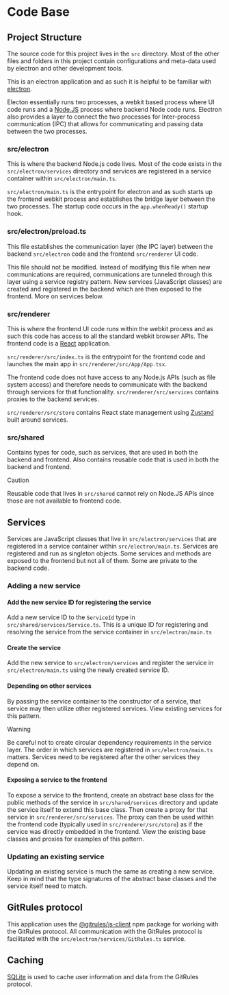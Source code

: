 # Code Base

## Project Structure

The source code for this project lives in the `src` directory. Most of the other files and folders in this project contain configurations and meta-data used by electron and other development tools.

This is an electron application and as such it is helpful to be familiar with [electron](https://www.electronjs.org/).

Electon essentially runs two processes, a webkit based process where UI code runs and a [Node.JS](https://nodejs.org/en) process where backend Node code runs. Electron also provides a layer to connect the two processes for Inter-process communication (IPC) that allows for communicating and passing data between the two processes.

### src/electron

This is where the backend Node.js code lives. Most of the code exists in the `src/electron/services` directory and services are registered in a service container within `src/electron/main.ts`.

`src/electron/main.ts` is the entrypoint for electron and as such starts up the frontend webkit process and establishes the bridge layer between the two processes. The startup code occurs in the `app.whenReady()` startup hook.

### src/electron/preload.ts

This file establishes the communication layer (the IPC layer) between the backend `src/electron` code and the frontend `src/renderer` UI code.

This file should not be modified. Instead of modifying this file when new communications are required, communications are tunneled through this layer using a service registry pattern. New services (JavaScript classes) are created and registered in the backend which are then exposed to the frontend. More on services below.

### src/renderer

This is where the frontend UI code runs within the webkit process and as such this code has access to all the standard webkit browser APIs. The frontend code is a [React](https://react.dev/) application.

`src/renderer/src/index.ts` is the entrypoint for the frontend code and launches the main app in `src/renderer/src/App/App.tsx`.

The frontend code does not have access to any Node.js APIs (such as file system access) and therefore needs to communicate with the backend through services for that functionality. `src/renderer/src/services` contains proxies to the backend services.

`src/renderer/src/store` contains React state management using [Zustand](https://docs.pmnd.rs/zustand/getting-started/introduction) built around services.

### src/shared

Contains types for code, such as services, that are used in both the backend and frontend. Also contains reusable code that is used in both the backend and frontend.

> [!CAUTION]
> Reusable code that lives in `src/shared` cannot rely on Node.JS APIs since those are not available to frontend code.

## Services

Services are JavaScript classes that live in `src/electron/services` that are registered in a service container within `src/electron/main.ts`. Services are registered and run as singleton objects. Some services and methods are exposed to the frontend but not all of them. Some are private to the backend code.

### Adding a new service

#### Add the new service ID for registering the service

Add a new service ID to the `ServiceId` type in `src/shared/services/Service.ts`. This is a unique ID for registering and resolving the service from the service container in `src/electron/main.ts`

#### Create the service

Add the new service to `src/electron/services` and register the service in `src/electron/main.ts` using the newly created service ID.

#### Depending on other services

By passing the service container to the constructor of a service, that service may then utilize other registered services. View existing services for this pattern.

> [!Warning]
> Be careful not to create circular dependency requirements in the service layer. The order in which services are registered in `src/electron/main.ts` matters. Services need to be registered after the other services they depend on.

#### Exposing a service to the frontend

To expose a service to the frontend, create an abstract base class for the public methods of the service in `src/shared/services` directory and update the service itself to extend this base class. Then create a proxy for that service in `src/renderer/src/services`. The proxy can then be used within the frontend code (typically used in `src/renderer/src/store`) as if the service was directly embedded in the frontend. View the existing base classes and proxies for examples of this pattern.

### Updating an existing service

Updating an existing service is much the same as creating a new service. Keep in mind that the type signatures of the abstract base classes and the service itself need to match.

## GitRules protocol

This application uses the [@gitrules/js-client](https://www.npmjs.com/package/@gitrules/js-client) npm package for working with the GitRules protocol. All communication with the GitRules protocol is facilitated with the `src/electron/services/GitRules.ts` service.

## Caching

[SQLite](https://www.sqlite.org/index.html) is used to cache user information and data from the GitRules protocol.
